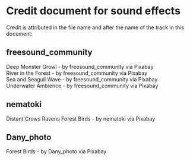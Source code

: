 # Credit document for sound effects
Credit is attributed in the file name and after the name of the track in this document:  
## freesound_community
Deep Monster Growl - by freesound_community via Pixabay  
River in the Forest - by freesound_community via Pixabay  
Sea and Seagull Wave - by freesound_community via Pixabay  
Underwater Ambience - by freesound_community via Pixabay  
## nematoki
Distant Crows Ravens Forest Birds - by nematoki via Pixabay  
## Dany_photo
Forest Birds - by Dany_photo via Pixabay
